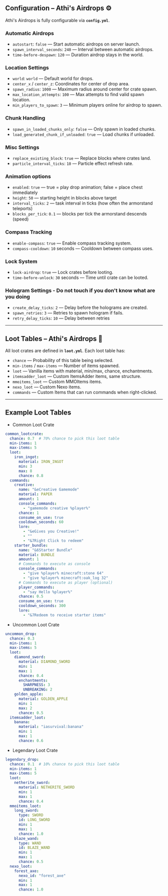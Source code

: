 ## Configuration – Athi's Airdrops ⚙️

Athi's Airdrops is fully configurable via **`config.yml`**.  

### Automatic Airdrops
- `autostart`: `false` — Start automatic airdrops on server launch.  
- `spawn_interval_seconds`: `240` — Interval between automatic airdrops.  
- `time-before-despawn`: `120` — Duration airdrop stays in the world.  

### Location Settings
- `world`: `world` — Default world for drops.  
- `center_x` / `center_z`: Coordinates for center of drop area.  
- `spawn_radius`: `1000` — Maximum radius around center for crate spawn.  
- `max_location_attempts`: `100` — Max attempts to find valid spawn location.  
- `min_players_to_spawn`: `3` — Minimum players online for airdrop to spawn.  

### Chunk Handling
- `spawn_in_loaded_chunks_only`: `false` — Only spawn in loaded chunks.  
- `load_generated_chunk_if_unloaded`: `true` — Load chunks if unloaded.  

### Misc Settings
- `replace_existing_block`: `true` — Replace blocks where crates land.  
- `particle_interval_ticks`: `10` — Particle effect refresh rate.  

### Animation options
-  `enabled`: `true` — true = play drop animation; false = place chest immediately
-  `height`: `50` — starting height in blocks above target
-  `interval_ticks`: `2` — task interval in ticks (how often the armorstand teleports)
-  `blocks_per_tick`: `0.1` — blocks per tick the armorstand descends (speed)

### Compass Tracking
- `enable-compass`: `true` — Enable compass tracking system.  
- `compass-cooldown`: `10` seconds — Cooldown between compass uses.  

### Lock System
- `lock-airdrop`: `true` — Lock crates before looting.  
- `time-before-unlock`: `30` seconds — Time until crate can be looted.  

### Hologram Settings - Do not touch if you don't know what are you doing
-  `create_delay_ticks`: `2` — Delay before the holograms are created.
-  `spawn_retries`: `3` — Retries to spawn hologram if fails.
-  `retry_delay_ticks`: `10` — Delay between retries


---

## Loot Tables – Athi's Airdrops 🎁

All loot crates are defined in **`loot.yml`**. Each loot table has:

- `chance` — Probability of this table being selected.
- `min-items` / `max-items` — Number of items spawned.
- `loot` — Vanilla items with material, min/max, chance, enchantments.
- `itemsadder_loot` — Custom ItemsAdder items, same structure.
- `mmoitems_loot` — Custom MMOItems items.
- `nexo_loot` — Custom Nexo items.
- `commands` — Custom Items that can run commands when right-clicked.

---

## Example Loot Tables

- Common Loot Crate
```yaml
common_lootcrate:
  chance: 0.7  # 70% chance to pick this loot table
  min-items: 1
  max-items: 5
  loot:
    iron_ingot:
      material: IRON_INGOT
      min: 3
      max: 8
      chance: 0.8
  commands:
    creative:
      name: "&eCreative Gamemode"
      material: PAPER
      amount: 1
      console_commands:
        - "gamemode creative %player%"
      chance: 1
      consume_on_use: true
      cooldown_seconds: 60
      lore:
        - "&eGives you Creative!"
        - ""
        - "&7Right Click to redeem"
    starter_bundle:
      name: "&6Starter Bundle"
      material: BUNDLE
      amount: 1
      # Commands to execute as console
      console_commands:
        - "give %player% minecraft:stone 64"
        - "give %player% minecraft:oak_log 32"
      # Commands to execute as player (optional)
      player_commands:
        - "say Hello %player%"
      chance: 0.5
      consume_on_use: true
      cooldown_seconds: 300
      lore:
        - "&7Redeem to receive starter items"
```

- Uncommon Loot Crate
```yaml
uncommon_drop:
  chance: 0.3
  min-items: 1
  max-items: 5
  loot:
    diamond_sword:
      material: DIAMOND_SWORD
      min: 1
      max: 1
      chance: 0.4
      enchantments:
        SHARPNESS: 3
        UNBREAKING: 2
    golden_apple:
      material: GOLDEN_APPLE
      min: 1
      max: 2
      chance: 0.5
  itemsadder_loot:
    banana:
      material: "iasurvival:banana"
      min: 1
      max: 1
      chance: 0.6
```

- Legendary Loot Crate
```yaml
legendary_drop:
  chance: 0.1  # 10% chance to pick this loot table
  min-items: 1
  max-items: 5
  loot:
    netherite_sword:
      material: NETHERITE_SWORD
      min: 1
      max: 1
      chance: 0.4
  mmoitems_loot:
    long_sword:
      type: SWORD
      id: LONG_SWORD
      min: 1
      max: 1
      chance: 1.0
    blaze_wand:
      type: WAND
      id: BLAZE_WAND
      min: 1
      max: 1
      chance: 0.5
  nexo_loot:
    forest_axe:
      nexo_id: "forest_axe"
      min: 1
      max: 1
      chance: 1.0
```